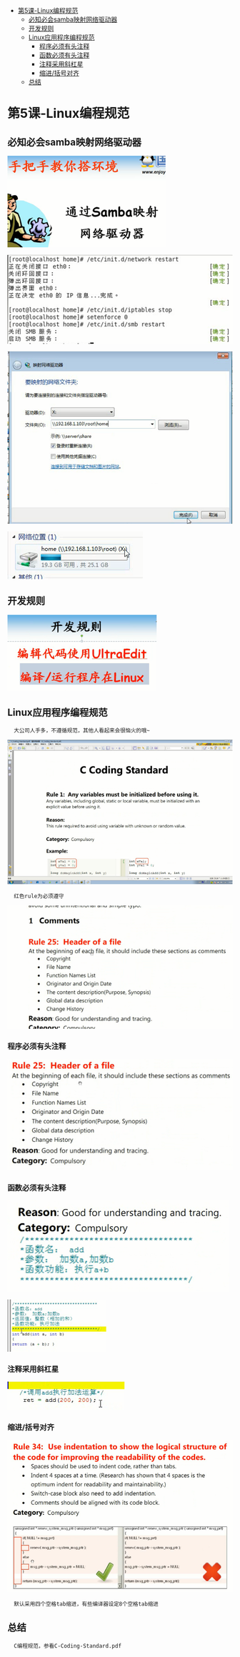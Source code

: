 <!-- TOC depthFrom:1 depthTo:6 withLinks:1 updateOnSave:1 orderedList:0 -->

- [第5课-Linux编程规范](#第5课-linux编程规范)
	- [必知必会samba映射网络驱动器](#必知必会samba映射网络驱动器)
	- [开发规则](#开发规则)
	- [Linux应用程序编程规范](#linux应用程序编程规范)
		- [程序必须有头注释](#程序必须有头注释)
		- [函数必须有头注释](#函数必须有头注释)
		- [注释采用斜杠星](#注释采用斜杠星)
		- [缩进/括号对齐](#缩进括号对齐)
	- [总结](#总结)

<!-- /TOC -->
# 第5课-Linux编程规范

## 必知必会samba映射网络驱动器

![1527727712216.png](image/1527727712216.png)

![1527727765667.png](image/1527727765667.png)

![1527727781506.png](image/1527727781506.png)

![1527727788831.png](image/1527727788831.png)

## 开发规则

![1527727811184.png](image/1527727811184.png)

## Linux应用程序编程规范

      大公司人手多，不遵循规范，其他人看起来会很恼火的哦~

![1527727906586.png](image/1527727906586.png)

      红色rule为必须遵守

![1527727989408.png](image/1527727989408.png)

### 程序必须有头注释

![1527728440604.png](image/1527728440604.png)

### 函数必须有头注释

![1527728482766.png](image/1527728482766.png)

![1527728508879.png](image/1527728508879.png)

### 注释采用斜杠星

![1527728532229.png](image/1527728532229.png)

### 缩进/括号对齐

![1527728554330.png](image/1527728554330.png)

      默认采用四个空格tab缩进，有些编译器设定8个空格tab缩进


## 总结

      C编程规范，参看C-Coding-Standard.pdf
